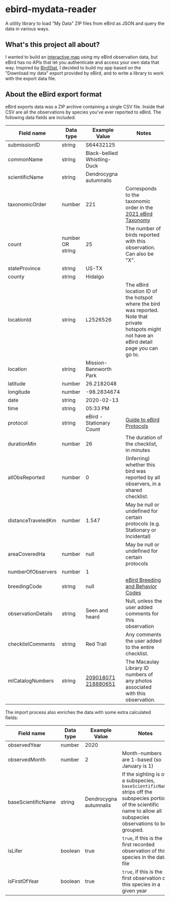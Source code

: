 # ebird-mydata-reader
A utility library to load "My Data" ZIP files from eBird as JSON and query the data in various ways.

## What's this project all about?
I wanted to build an [interactive map](https://birdmap-explorer.ohiodave.com/) using my eBird observation data, but eBird has no APIs that let you authenticate and access your own data that way. Inspired by [BirdStat](https://birdstat.com/), I decided to build my app based on the "Download my data" export provided by eBird, and to write a library to work with the export data file.

## About the eBird export format
 eBird exports data was a ZIP archive containing a single CSV file. Inside that CSV are all the observations by species you've ever reported to eBird. The following data fields are included:
 
| Field name | Data type | Example Value | Notes |
| ---------- | --------- | ------------- | ----- |
| submissionID | string | S64432125 | |
| commonName | string | Black-bellied Whistling-Duck | |
| scientificName | string | Dendrocygna autumnalis | |
| taxonomicOrder | number | 221 | Corresponds to the taxonomic order in the [2021 eBird Taxonomy](https://www.birds.cornell.edu/clementschecklist/download/) |
| count | number OR string | 25 | The number of birds reported with this observation. Can also be "X". |
| stateProvince | string | US-TX | |
| county | string | Hidalgo | |
| locationId | string | L2526526 | The eBird location ID of the hotspot where the bird was reported. Note that private hotspots might not have an eBird detail page you can go to. |
| location | string | Mission- Bannworth Park | |
| latitude | number | 26.2182048 | |
| longitude | number | -98.2834674 | |
| date | string | 2020-02-13 | |
| time | string | 05:33 PM | |
| protocol | string | eBird - Stationary Count | [Guide to eBird Protocols](https://support.ebird.org/en/support/solutions/articles/48000950859-guide-to-ebird-protocols) |
| durationMin | number | 26 | The duration of the checklist, in minutes | 
| allObsReported | number | 0 | (Inferring) whether this bird was reported by all observers, in a shared checklist. |
| distanceTraveledKm | number | 1.547 | May be null or undefined for certain protocols (e.g. Stationary or Incidental) |
| areaCoveredHa | number | null | May be null or undefined for certain protocols |
| numberOfObservers | number | 1 | |
| breedingCode | string | null | [eBird Breeding and Behavior Codes](https://support.ebird.org/en/support/solutions/articles/48000837520-ebird-breeding-and-behavior-codes) |
| observationDetails | string | Seen and heard | Null, unless the user added comments for this observation |
| checklistComments | string | Red Trail | Any comments the user added to the entire checklist. |
| mlCatalogNumbers | string | [209018071](https://macaulaylibrary.org/asset/209018071) [218880651](https://macaulaylibrary.org/asset/218880651) | The Macaulay Library ID numbers of any photos associated with this observation. |
 
 The import process also enriches the data with some extra calculated fields:

| Field name | Data type | Example Value | Notes |
| ---------- | --------- | ------------- | ----- |
| observedYear | number | 2020 | |
| observedMonth | number | 2 | Month-numbers are 1-based (so January is 1) | 
| baseScientificName | string | Dendrocygna autumnalis | If the sighting is of a subspecies, `baseScientificName` strips off the subspecies portion of the scientific name to allow all subspecies observations to be grouped. |
| isLifer | boolean | true | `true`, if this is the first recorded observation of this species in the data file |
| isFirstOfYear | boolean | true | `true`, if this is the first observation of this species in a given year |
